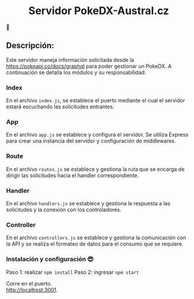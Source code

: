 <h1 align="center">Servidor PokeDX-Austral.cz</h1>💾


## Descripción:

Este servidor maneja información solicitada desde la https://pokeapi.co/docs/graphql para poder gestionar un PokeDX. A continuación se detalla los módulos y su responsabilidad:

### Index
En el archivo `index.js`, se establece el puerto mediante el cual el servidor estará escuchando las solicitudes entrantes.

### App
En el archivo `app.js` se establece y configura el servidor. Se utiliza Express para crear una instancia del servidor y configuración de middlewares.

### Route
En el archivo `routes.js` se establece y gestiona la ruta que se encarga de dirigir las solicitudes hacia el handler correspondiente.


### Handler
En el archivo `handlers.js` se establece y gestiona la respuesta a las solicitudes y la conexión con los controladores.


### Controller
En el archivo `controllers.js` se establece y gestiona la comunicación con la API y se realiza el formateo de datos para el consumo que se requiere.

### Instalación y configuración 😎
Paso 1: realizar `npm install`
Paso 2: ingresar `npm start`

Corre en el puerto.\
[http://localhost:3001](http://localhost:3001).